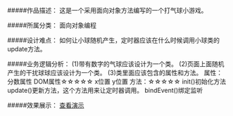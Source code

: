 #####作品描述：
这是一个采用面向对象方法编写的一个打气球小游戏。

#####所属分类：
面向对象编程

#####设计难点：
如何让小球随机产生，定时器应该在什么时候调用小球类的update方法。

#####业务逻辑分析：
	(1)带有数字的气球应该设计为一个类。
	(2)页面上面随机产生的干扰球球应该设计为一个类。
	(3)类里面应该包含的属性和方法。
    	属性：
    	分数属性
    	DOM属性☆☆☆☆☆
    	x位置
    	y位置
    	方法：☆☆☆☆☆
    	init()初始化方法
    	update()更新方法，这个方法用来让定时器调用。
    	bindEvent()绑定监听

#####效果展示：
[查看演示](http://donymh.cn/ballonGame/)